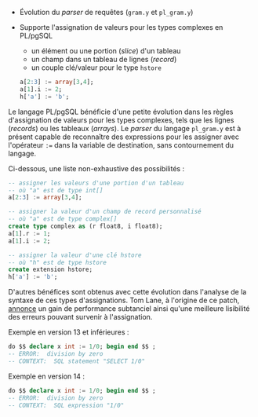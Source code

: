 <!--
Les commits sur ce sujet sont :

* https://git.postgresql.org/gitweb/?p=postgresql.git;a=commit;h=c9d5298485b78a37923a23f9af9aa0ade06762db

Discussion

* https://gitlab.dalibo.info/formation/workshops/-/issues/121
* https://www.postgresql.org/message-id/flat/4165684.1607707277@sss.pgh.pa.us

-->

<div class="slide-content">

* Évolution du _parser_ de requêtes (`gram.y` et `pl_gram.y`)
* Supporte l'assignation de valeurs pour les types complexes en PL/pgSQL
  * un élément ou une portion (_slice_) d'un tableau
  * un champ dans un tableau de lignes (_record_)
  * un couple clé/valeur pour le type `hstore`
  
  ```sql
  a[2:3] := array[3,4];
  a[1].i := 2;
  h['a'] := 'b';
  ```

</div>

<div class="notes">

Le langage PL/pgSQL bénéficie d'une petite évolution dans les règles d'assignation
de valeurs pour les types complexes, tels que les lignes (_records_) ou les
tableaux (_arrays_). Le _parser_ du langage `pl_gram.y` est à présent capable de reconnaître des expressions pour les assigner avec l'opérateur `:=` dans la 
variable de destination, sans contournement du langage.

Ci-dessous, une liste non-exhaustive des possibilités :

```sql
-- assigner les valeurs d'une portion d'un tableau
-- où "a" est de type int[]
a[2:3] := array[3,4];

-- assigner la valeur d'un champ de record personnalisé
-- où "a" est de type complex[]
create type complex as (r float8, i float8);
a[1].r := 1;
a[1].i := 2;

-- assigner la valeur d'une clé hstore
-- où "h" est de type hstore
create extension hstore;
h['a'] := 'b';
```

D'autres bénéfices sont obtenus avec cette évolution dans l'analyse de la syntaxe
de ces types d'assignations. Tom Lane, à l'origine de ce patch, [annonce][plpgsql-assignment] 
un gain de performance subtanciel ainsi qu'une meilleure lisibilité des erreurs
pouvant survenir à l'assignation.

[plpgsql-assignment]: https://www.postgresql.org/message-id/flat/4165684.1607707277@sss.pgh.pa.us

Exemple en version 13 et inférieures :

```sql
do $$ declare x int := 1/0; begin end $$ ;
-- ERROR:  division by zero
-- CONTEXT:  SQL statement "SELECT 1/0"
```

Exemple en version 14 :

```sql
do $$ declare x int := 1/0; begin end $$ ;
-- ERROR:  division by zero
-- CONTEXT:  SQL expression "1/0"
```

</div>
